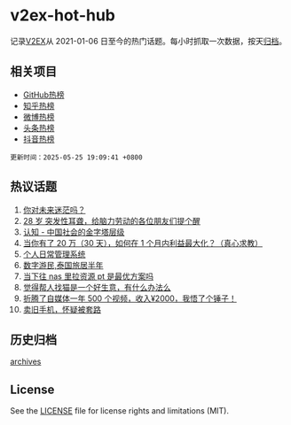 # v2ex-hot-hub

 记录[V2EX](https://www.v2ex.com/)从 2021-01-06 日至今的热门话题。每小时抓取一次数据，按天[归档](archives)。
 
 ## 相关项目

- [GitHub热榜](https://github.com/lonnyzhang423/github-hot-hub)
- [知乎热榜](https://github.com/lonnyzhang423/zhihu-hot-hub)
- [微博热榜](https://github.com/lonnyzhang423/weibo-hot-hub)
- [头条热榜](https://github.com/lonnyzhang423/toutiao-hot-hub)
- [抖音热榜](https://github.com/lonnyzhang423/douyin-hot-hub)


 `更新时间：2025-05-25 19:09:41 +0800`

## 热议话题

1. [你对未来迷茫吗？](https://www.v2ex.com/t/1134119)
1. [28 岁 突发性耳聋，给脑力劳动的各位朋友们提个醒](https://www.v2ex.com/t/1134171)
1. [认知 - 中国社会的金字塔层级](https://www.v2ex.com/t/1134122)
1. [当你有了 20 万（30 天），如何在 1 个月内利益最大化？（真心求教）](https://www.v2ex.com/t/1134130)
1. [个人日常管理系统](https://www.v2ex.com/t/1134115)
1. [数字游民,泰国旅居半年](https://www.v2ex.com/t/1134160)
1. [当下往 nas 里拉资源 pt 是最优方案吗](https://www.v2ex.com/t/1134132)
1. [觉得帮人找猫是一个好生意，有什么办法么](https://www.v2ex.com/t/1134158)
1. [折腾了自媒体一年 500 个视频，收入¥2000，我悟了个锤子！](https://www.v2ex.com/t/1134159)
1. [卖旧手机，怀疑被套路](https://www.v2ex.com/t/1134126)

## 历史归档

[archives](archives)

## License

See the [LICENSE](LICENSE) file for license rights and limitations (MIT).
